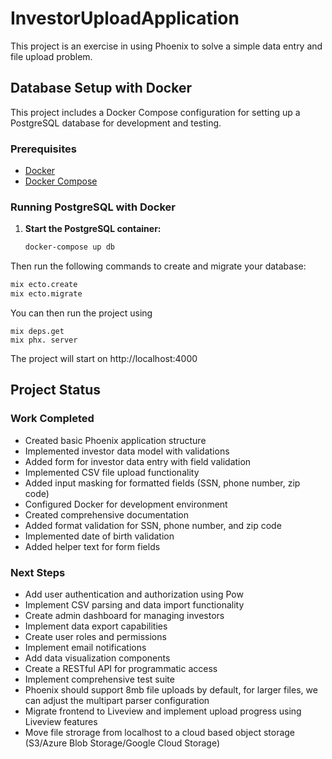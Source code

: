# InvestorUploadApplication

This project is an exercise in using Phoenix to solve a simple data entry and file upload problem.

## Database Setup with Docker

This project includes a Docker Compose configuration for setting up a PostgreSQL database for development and testing.

### Prerequisites

- [Docker](https://docs.docker.com/get-docker/)
- [Docker Compose](https://docs.docker.com/compose/install/)

### Running PostgreSQL with Docker

1. **Start the PostgreSQL container:**

   ```bash
   docker-compose up db
   ```

Then run the following commands to create and migrate your database:

```bash
mix ecto.create
mix ecto.migrate
```

You can then run the project using
```
mix deps.get
mix phx. server
```
The project will start on http://localhost:4000

## Project Status

### Work Completed
* Created basic Phoenix application structure
* Implemented investor data model with validations
* Added form for investor data entry with field validation
* Implemented CSV file upload functionality
* Added input masking for formatted fields (SSN, phone number, zip code)
* Configured Docker for development environment
* Created comprehensive documentation
* Added format validation for SSN, phone number, and zip code
* Implemented date of birth validation
* Added helper text for form fields

### Next Steps

* Add user authentication and authorization using Pow
* Implement CSV parsing and data import functionality
* Create admin dashboard for managing investors
* Implement data export capabilities
* Create user roles and permissions
* Implement email notifications
* Add data visualization components
* Create a RESTful API for programmatic access
* Implement comprehensive test suite
* Phoenix should support 8mb file uploads by default, for larger files, we can adjust the multipart parser configuration
* Migrate frontend to Liveview and implement upload progress using Liveview features
* Move file strorage from localhost to a cloud based object storage (S3/Azure Blob Storage/Google Cloud Storage)

